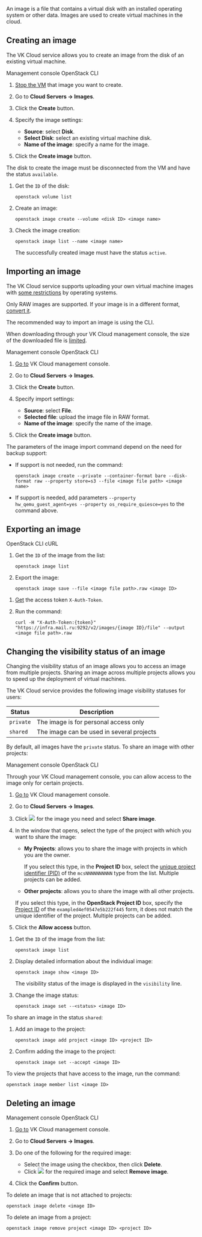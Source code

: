 An image is a file that contains a virtual disk with an installed operating system or other data. Images are used to create virtual machines in the cloud.

## Creating an image

The VK Cloud service allows you to create an image from the disk of an existing virtual machine.

<tabs>
<tablist>
<tab>Management console</tab>
<tab>OpenStack CLI</tab>
</tablist>
<tabpanel>

1. [Stop the VM](../../../service-management/vm/vm-manage#start_stop_restart_vm) that image you want to create.
1. Go to **Cloud Servers → Images**.
1. Click the **Create** button.
1. Specify the image settings:

   - **Source**: select **Disk**.
   - **Select Disk**: select an existing virtual machine disk.
   - **Name of the image**: specify a name for the image.

1. Click the **Create image** button.

</tabpanel>
<tabpanel>

<warn>

The disk to create the image must be disconnected from the VM and have the status `available`.

</warn>

1. Get the `ID` of the disk:

   ```console
   openstack volume list
   ```

2. Create an image:

   ```console
   openstack image create --volume <disk ID> <image name>
   ```

3. Check the image creation:

   ```console
   openstack image list --name <image name>
   ```

   The successfully created image must have the status `active`.

</tabpanel>
</tabs>

## Importing an image

The VK Cloud service supports uploading your own virtual machine images with [some restrictions](../../../concepts/about#operating_system) by operating systems.

<info>

Only RAW images are supported. If your image is in a different format, [convert it](../../../how-to-guides/packer#1_convert_image_to_raw_format).

</info>

<warn>

The recommended way to import an image is using the CLI.

When downloading through your VK Cloud management console, the size of the downloaded file is [limited](/en/tools-for-using-services/account/concepts/quotasandlimits#images-volumes).

</warn>

<tabs>
<tablist>
<tab>Management console</tab>
<tab>OpenStack CLI</tab>
</tablist>
<tabpanel>

1. [Go to](https://msk.cloud.vk.com/app/en) VK Cloud management console.
1. Go to **Cloud Servers → Images**.
1. Click the **Create** button.
1. Specify import settings:

   - **Source**: select **File**.
   - **Selected file**: upload the image file in RAW format.
   - **Name of the image**: specify the name of the image.
1. Click the **Create image** button.

</tabpanel>
<tabpanel>

The parameters of the image import command depend on the need for backup support:

- If support is not needed, run the command:

   ```console
   openstack image create --private --container-format bare --disk-format raw --property store=s3 --file <image file path> <image name>
   ```

- If support is needed, add parameters `--property hw_qemu_guest_agent=yes --property os_require_quiesce=yes` to the command above.

</tabpanel>
</tabs>

## Exporting an image

<tabs>
<tablist>
<tab>OpenStack CLI</tab>
<tab>cURL</tab>
</tablist>
<tabpanel>

1. Get the `ID` of the image from the list:

   ```console
   openstack image list
   ```

2. Export the image:

   ```console
   openstack image save --file <image file path>.raw <image ID>
   ```

</tabpanel>
<tabpanel>

1. [Get](/en/tools-for-using-services/api/rest-api/case-keystone-token) the access token `X-Auth-Token`.
1. Run the command:

   ```console
   curl -H "X-Auth-Token:{token}" "https://infra.mail.ru:9292/v2/images/{image ID}/file" --output <image file path>.raw
   ```

</tabpanel>
</tabs>

## Changing the visibility status of an image

Changing the visibility status of an image allows you to access an image from multiple projects. Sharing an image across multiple projects allows you to speed up the deployment of virtual machines.

The VK Cloud service provides the following image visibility statuses for users:

| Status      | Description                                         |
|-------------|-----------------------------------------------------|
| `private`   | The image is for personal access only               |
| `shared`    | The image can be used in several projects           |

By default, all images have the `private` status. To share an image with other projects:

<tabs>
<tablist>
<tab>Management console</tab>
<tab>OpenStack CLI</tab>
</tablist>
<tabpanel>

<info>

Through your VK Cloud management console, you can allow access to the image only for certain projects.

</info>

1. [Go to](https://msk.cloud.vk.com/app/en) VK Cloud management console.
1. Go to **Cloud Servers → Images**.
1. Click ![ ](/ru/assets/more-icon.svg "inline") for the image you need and select **Share image**.
1. In the window that opens, select the type of the project with which you want to share the image:

   - **My Projects**: allows you to share the image with projects in which you are the owner.
   
      If you select this type, in the **Project ID** box, select the [unique project identifier (PID)](/ru/tools-for-using-services/account/service-management/project-settings/manage#poluchenie_identifikatora_proekta) of the `mcsNNNNNNNNNN` type from the list. Multiple projects can be added.
   
   - **Other projects**: allows you to share the image with all other projects.

   If you select this type, in the **OpenStack Project ID** box, specify the [Project ID](https://cloud.vk.com/docs/tools-for-using-services/api/rest-api/endpoints#poluchenie_project_id) of the `exampled4ef0547e5b222f445` form, it does not match the unique identifier of the project. Multiple projects can be added.   

1. Click the **Allow access** button.

</tabpanel>
<tabpanel>

1. Get the `ID` of the image from the list:

   ```console
   openstack image list
   ```

2. Display detailed information about the individual image:

   ```console
   openstack image show <image ID>
   ```

   The visibility status of the image is displayed in the `visibility` line.

3. Change the image status:

   ```console
   openstack image set --<status> <image ID>
   ```

To share an image in the status `shared`:

1. Add an image to the project:

   ```console
   openstack image add project <image ID> <project ID>
   ```

2. Confirm adding the image to the project:

   ```console
   openstack image set --accept <image ID>
   ```

To view the projects that have access to the image, run the command:

```console
openstack image member list <image ID>
```

</tabpanel>
</tabs>

## Deleting an image

<tabs>
<tablist>
<tab>Management console</tab>
<tab>OpenStack CLI</tab>
</tablist>
<tabpanel>

1. [Go to](https://msk.cloud.vk.com/app/en) VK Cloud management console.
2. Go to **Cloud Servers → Images**.
3. Do one of the following for the required image:

   - Select the image using the checkbox, then click **Delete**.
   - Click ![ ](/en/assets/more-icon.svg "inline") for the required image and select **Remove image**.

4. Click the **Confirm** button.

</tabpanel>
<tabpanel>

To delete an image that is not attached to projects:

```console
openstack image delete <image ID>
```

To delete an image from a project:

```console
openstack image remove project <image ID> <project ID>
```

</tabpanel>
</tabs>

